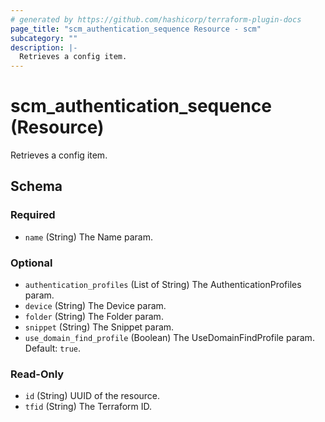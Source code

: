 ```yaml
---
# generated by https://github.com/hashicorp/terraform-plugin-docs
page_title: "scm_authentication_sequence Resource - scm"
subcategory: ""
description: |-
  Retrieves a config item.
---
```


# scm_authentication_sequence (Resource)

Retrieves a config item.



<!-- schema generated by tfplugindocs -->
## Schema

### Required

- `name` (String) The Name param.

### Optional

- `authentication_profiles` (List of String) The AuthenticationProfiles param.
- `device` (String) The Device param.
- `folder` (String) The Folder param.
- `snippet` (String) The Snippet param.
- `use_domain_find_profile` (Boolean) The UseDomainFindProfile param. Default: `true`.

### Read-Only

- `id` (String) UUID of the resource.
- `tfid` (String) The Terraform ID.
